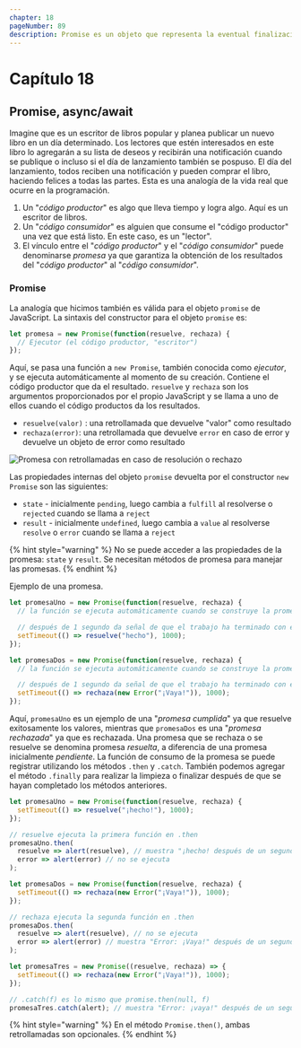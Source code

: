 ```yaml
---
chapter: 18
pageNumber: 89
description: Promise es un objeto que representa la eventual finalización (o falla) de una operación asincrónica y su valor resultante. Las promesas proporcionan una forma más estructurada y organizada de manejar operaciones asincrónicas, como realizar solicitudes de red, leer archivos o interactuar con bases de datos.
---
```


# Capítulo 18

## Promise, async/await

Imagine que es un escritor de libros popular y planea publicar un nuevo libro en un día determinado. Los lectores que estén interesados en este libro lo agregarán a su lista de deseos y recibirán una notificación cuando se publique o incluso si el día de lanzamiento también se pospuso. El día del lanzamiento, todos reciben una notificación y pueden comprar el libro, haciendo felices a todas las partes. Esta es una analogía de la vida real que ocurre en la programación.

1. Un "_código productor_" es algo que lleva tiempo y logra algo. Aquí es un escritor de libros.
2. Un "_código consumidor_" es alguien que consume el "código productor" una vez que está listo. En este caso, es un "lector".
3. El vínculo entre el "_código productor_" y el "_código consumidor_" puede denominarse _promesa_ ya que garantiza la obtención de los resultados del "_código productor_" al "_código consumidor_".

### Promise

La analogía que hicimos también es válida para el objeto `promise` de JavaScript. La sintaxis del constructor para el objeto `promise` es:

```javascript
let promesa = new Promise(function(resuelve, rechaza) {
  // Ejecutor (el código productor, "escritor")
});
```

Aquí, se pasa una función a `new Promise`, también conocida como _ejecutor_, y se ejecuta automáticamente al momento de su creación. Contiene el código productor que da el resultado. `resuelve` y `rechaza` son los argumentos proporcionados por el propio JavaScript y se llama a uno de ellos cuando el código productos da los resultados.

* `resuelve(valor)` : una retrollamada que devuelve "valor" como resultado
* `rechaza(error)`: una retrollamada que devuelve `error` en caso de error y devuelve un objeto de error como resultado

![Promesa con retrollamadas en caso de resolución o rechazo](../../.gitbook/assets/async_await.png)

Las propiedades internas del objeto `promise` devuelta por el constructor `new Promise` son las siguientes:

* `state` - inicialmente `pending`, luego cambia a `fulfill` al resolverse o `rejected` cuando se llama a `reject`
* `result` - inicialmente `undefined`, luego cambia a `value` al resolverse `resolve` o `error` cuando se llama a `reject`

{% hint style="warning" %}
No se puede acceder a las propiedades de la promesa: `state` y `result`. Se necesitan métodos de promesa para manejar las promesas.
{% endhint %}

Ejemplo de una promesa.

```javascript
let promesaUno = new Promise(function(resuelve, rechaza) {
  // la función se ejecuta automáticamente cuando se construye la promesa

  // después de 1 segundo da señal de que el trabajo ha terminado con el resultado "hecho"
  setTimeout(() => resuelve("hecho"), 1000);
});

let promesaDos = new Promise(function(resuelve, rechaza) {
  // la función se ejecuta automáticamente cuando se construye la promesa

  // después de 1 segundo da señal de que el trabajo ha terminado con el resultado "error"
  setTimeout(() => rechaza(new Error("¡Vaya!")), 1000);
});
```

Aquí, `promesaUno` es un ejemplo de una "_promesa cumplida_" ya que resuelve exitosamente los valores, mientras que `promesaDos` es una "_promesa rechazada_" ya que es rechazada. Una promesa que se rechaza o se resuelve se denomina promesa _resuelta_, a diferencia de una promesa inicialmente _pendiente_. La función de consumo de la promesa se puede registrar utilizando los métodos `.then` y `.catch`. También podemos agregar el método `.finally` para realizar la limpieza o finalizar después de que se hayan completado los métodos anteriores.

```javascript
let promesaUno = new Promise(function(resuelve, rechaza) {
  setTimeout(() => resuelve("¡hecho!"), 1000);
});

// resuelve ejecuta la primera función en .then
promesaUno.then(
  resuelve => alert(resuelve), // muestra "¡hecho! después de un segundo
  error => alert(error) // no se ejecuta
);

let promesaDos = new Promise(function(resuelve, rechaza) {
  setTimeout(() => rechaza(new Error("¡Vaya!")), 1000);
});

// rechaza ejecuta la segunda función en .then
promesaDos.then(
  resuelve => alert(resuelve), // no se ejecuta
  error => alert(error) // muestra "Error: ¡Vaya!" después de un segundo
);

let promesaTres = new Promise((resuelve, rechaza) => {
  setTimeout(() => rechaza(new Error("¡Vaya!")), 1000);
});

// .catch(f) es lo mismo que promise.then(null, f)
promesaTres.catch(alert); // muestra "Error: ¡vaya!" después de un segundo
```

{% hint style="warning" %}
En el método `Promise.then()`, ambas retrollamadas son opcionales.
{% endhint %}
